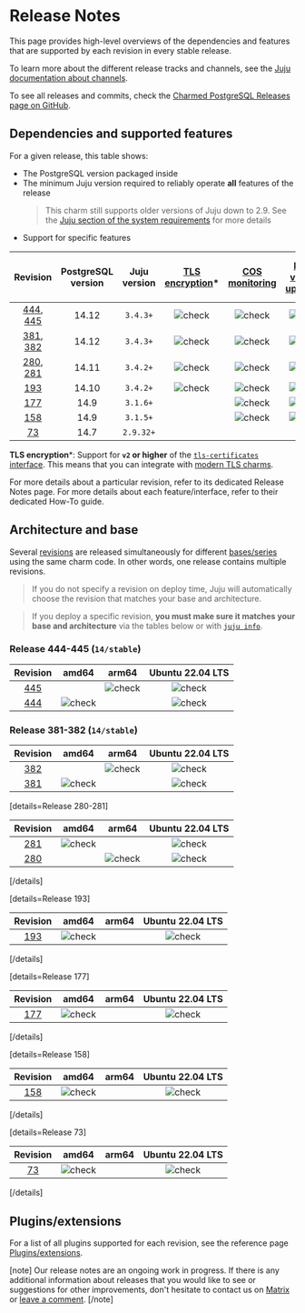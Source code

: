 # Release Notes

This page provides high-level overviews of the dependencies and features that are supported by each revision in every stable release.

To learn more about the different release tracks and channels, see the [Juju documentation about channels](https://juju.is/docs/juju/channel#heading--risk).

To see all releases and commits, check the [Charmed PostgreSQL Releases page on GitHub](https://github.com/canonical/postgresql-k8s-operator/releases).

## Dependencies and supported features

For a given release, this table shows:
* The PostgreSQL version packaged inside
* The minimum Juju version required to reliably operate **all** features of the release
   > This charm still supports older versions of Juju down to 2.9. See the [Juju section of the system requirements](/t/) for more details
* Support for specific features

| Revision | PostgreSQL version | Juju version | [TLS encryption](/t/9685)* | [COS monitoring](/t/10600) | [Minor version upgrades](/t/) | [Cross-regional async replication](/t/) | [Point-in-time recovery](/t/)
|:---:|:---:|:---:|:---:|:---:|:---:|:---:|:---:|
| [444], [445] | 14.12 | `3.4.3+` | ![check] | ![check] | ![check] | ![check] | ![check] |
| [381], [382] | 14.12 | `3.4.3+` | ![check] | ![check] | ![check] | ![check] | ![check] |
| [280], [281] | 14.11 | `3.4.2+` | ![check] | ![check] | ![check] | ![check] |
| [193] | 14.10 | `3.4.2+` | ![check] | ![check] | ![check] | ![check] |
| [177] | 14.9 | `3.1.6+` |  | ![check] | ![check] |
| [158] | 14.9 | `3.1.5+` |  | ![check] | ![check] |
| [73]  | 14.7 | `2.9.32+` |  |  |


**TLS encryption***: Support for **`v2` or higher** of the [`tls-certificates` interface](https://charmhub.io/tls-certificates-interface/libraries/tls_certificates). This means that you can integrate with [modern TLS charms](https://charmhub.io/topics/security-with-x-509-certificates).

For more details about a particular revision, refer to its dedicated Release Notes page.
For more details about each feature/interface, refer to their dedicated How-To guide.

## Architecture and base
Several [revisions](https://juju.is/docs/sdk/revision) are released simultaneously for different [bases/series](https://juju.is/docs/juju/base) using the same charm code. In other words, one release contains multiple revisions.

> If you do not specify a revision on deploy time, Juju will automatically choose the revision that matches your base and architecture.

> If you deploy a specific revision, **you must make sure it matches your base and architecture** via the tables below or with [`juju info`](https://juju.is/docs/juju/juju-info).

### Release 444-445 (`14/stable`)

| Revision | amd64 | arm64 | Ubuntu 22.04 LTS
|:--------:|:-----:|:-----:|:-----:|
|[445] | | ![check] | ![check]  |
|[444] | ![check] | | ![check] |

### Release 381-382 (`14/stable`)

| Revision | amd64 | arm64 | Ubuntu 22.04 LTS
|:--------:|:-----:|:-----:|:-----:|
|[382] | | ![check] | ![check]  |
|[381] | ![check] | | ![check] |

[details=Release 280-281]

| Revision| amd64 | arm64 | Ubuntu 22.04 LTS
|:--------:|:-----:|:-----:|:-----:|
|[281] |![check]| | ![check]   |
|[280] |  | ![check]| ![check] |

[/details]

[details=Release 193]

| Revision| amd64 | arm64 | Ubuntu 22.04 LTS
|:--------:|:-----:|:-----:|:-----:|
|[193] | ![check]| | ![check]  |

[/details]

[details=Release 177]

| Revision| amd64 | arm64 | Ubuntu 22.04 LTS
|:--------:|:-----:|:-----:|:-----:|
|[177] |![check]| | ![check]   |

[/details]

[details=Release 158]

| Revision| amd64 | arm64 | Ubuntu 22.04 LTS
|:--------:|:-----:|:-----:|:-----:|
|[158] |![check]| | ![check]   |

[/details]

[details=Release 73]

| Revision| amd64 | arm64 | Ubuntu 22.04 LTS
|:--------:|:-----:|:-----:|:-----:|
|[73] |![check]| | ![check]   |

[/details]

## Plugins/extensions

For a list of all plugins supported for each revision, see the reference page [Plugins/extensions](/t/10945).

[note]
 Our release notes are an ongoing work in progress. If there is any additional information about releases that you would like to see or suggestions for other improvements, don't hesitate to contact us on [Matrix ](https://matrix.to/#/#charmhub-data-platform:ubuntu.com) or [leave a comment](https://discourse.charmhub.io/t/charmed-postgresql-k8s-reference-release-notes/11872).
[/note]

<!-- LINKS -->
[445]: /t/15966
[444]: /t/15966
[382]: /t/15442
[381]: /t/15442
[281]: /t/14068
[280]: /t/14068
[193]: /t/13208
[177]: /t/12668
[158]: /t/11874
[73]: /t/11873

<!--BADGES-->
[check]: https://img.icons8.com/color/20/checkmark--v1.png
